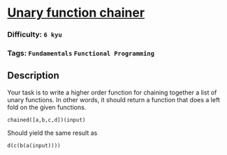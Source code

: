 # [Unary function chainer](https://www.codewars.com/kata/54ca3e777120b56cb6000710)

### Difficulty: `6 kyu`

### Tags: `Fundamentals` `Functional Programming`

## Description

Your task is to write a higher order function for chaining together a list of unary functions. In other words, it should return a function that does a left fold on the given functions.

```
chained([a,b,c,d])(input)
```

Should yield the same result as

```
d(c(b(a(input))))
```